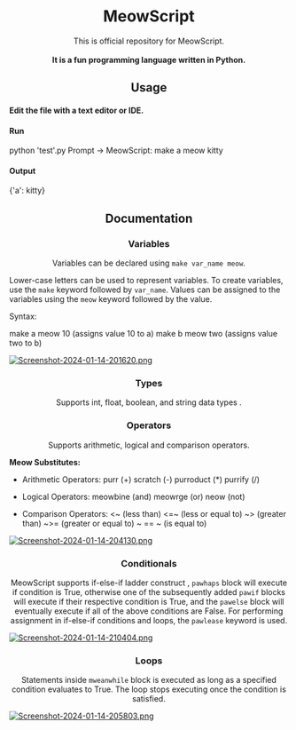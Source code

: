 <h1 align="center">MeowScript</h1>

<p align="center">
  This is official repository for MeowScript.<br><br>
  <b>It is a fun programming language written in Python.</b>
</p>

<h2 align="center">Usage</h2>



<h4 align="left">Edit the file with a text editor or IDE.</h4>


<h4 align="left">Run</h4>


python 'test'.py
Prompt -> MeowScript: make a meow kitty


<h4 align="left">Output</h4>


{'a': kitty}


<h2 align="center">Documentation</h2>




<h3 align="center">Variables</h3>
<p align="center">Variables can be declared using <code>make var_name meow</code>.</p>

Lower-case letters can be used to represent variables. To create variables, use the <code>make</code> keyword followed by <code>var_name</code>. Values can be assigned to the variables using the <code>meow</code> keyword followed by the value.

Syntax:

make a meow 10       (assigns value 10 to a)
make b meow two     (assigns value two to b)

[![Screenshot-2024-01-14-201620.png](https://i.postimg.cc/MT21Zyhb/Screenshot-2024-01-14-201620.png)](https://postimg.cc/94bDJqXr)


<h3 align="center">Types</h3>
<p align="center">Supports int, float, boolean, and string data types . 


<h3 align="center">Operators</h3>
<p align="center">Supports arithmetic, logical and comparison operators.</p>
<b>Meow Substitutes:</b>

+ Arithmetic Operators:
purr (+)
scratch (-)
purroduct (*)
purrify (/)

+ Logical Operators:
meowbine (and)
meowrge (or)
neow (not)

+ Comparison Operators:
<~ (less than)
<=~ (less or equal to)
~> (greater than)
~>= (greater or equal to)
~ == ~ (is equal to)


[![Screenshot-2024-01-14-204130.png](https://i.postimg.cc/Ss1M8tdW/Screenshot-2024-01-14-204130.png)](https://postimg.cc/DJs036tZ)
 
 



<h3 align="center">Conditionals</h3>
<p align="center">MeowScript supports if-else-if ladder construct , <code>pawhaps</code> block will execute if condition is True, otherwise one of the subsequently added <code>pawif</code> blocks will execute if their respective condition is True, and the <code>pawelse</code> block will eventually execute if all of the above conditions are False. For performing assignment in if-else-if conditions and loops, the <code>pawlease</code> keyword is used.



[![Screenshot-2024-01-14-210404.png](https://i.postimg.cc/k5s6PXVJ/Screenshot-2024-01-14-210404.png)](https://postimg.cc/SXXNW473)


<h3 align="center">Loops</h3>
<p align="center">Statements inside <code>mweanwhile</code> block is executed as long as a specified condition evaluates to True. The loop stops executing once the condition is satisfied. 



[![Screenshot-2024-01-14-205803.png](https://i.postimg.cc/W31rfJ16/Screenshot-2024-01-14-205803.png)](https://postimg.cc/t18YsJPY)
